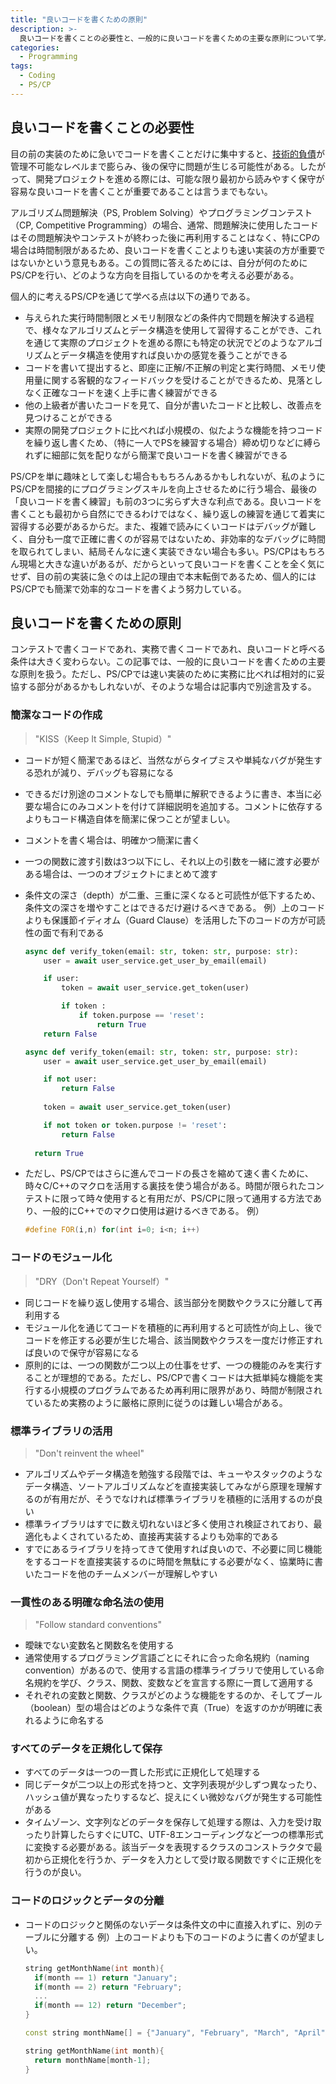 ```yaml
---
title: "良いコードを書くための原則"
description: >-
  良いコードを書くことの必要性と、一般的に良いコードを書くための主要な原則について学ぶ。
categories:
  - Programming
tags:
  - Coding
  - PS/CP
---
```

## 良いコードを書くことの必要性
目の前の実装のために急いでコードを書くことだけに集中すると、[技術的負債](/posts/Technical-debt/)が管理不可能なレベルまで膨らみ、後の保守に問題が生じる可能性がある。したがって、開発プロジェクトを進める際には、可能な限り最初から読みやすく保守が容易な良いコードを書くことが重要であることは言うまでもない。

アルゴリズム問題解決（PS, Problem Solving）やプログラミングコンテスト（CP, Competitive Programming）の場合、通常、問題解決に使用したコードはその問題解決やコンテストが終わった後に再利用することはなく、特にCPの場合は時間制限があるため、良いコードを書くことよりも速い実装の方が重要ではないかという意見もある。この質問に答えるためには、自分が何のためにPS/CPを行い、どのような方向を目指しているのかを考える必要がある。

個人的に考えるPS/CPを通じて学べる点は以下の通りである。
- 与えられた実行時間制限とメモリ制限などの条件内で問題を解決する過程で、様々なアルゴリズムとデータ構造を使用して習得することができ、これを通じて実際のプロジェクトを進める際にも特定の状況でどのようなアルゴリズムとデータ構造を使用すれば良いかの感覚を養うことができる
- コードを書いて提出すると、即座に正解/不正解の判定と実行時間、メモリ使用量に関する客観的なフィードバックを受けることができるため、見落としなく正確なコードを速く上手に書く練習ができる
- 他の上級者が書いたコードを見て、自分が書いたコードと比較し、改善点を見つけることができる
- 実際の開発プロジェクトに比べれば小規模の、似たような機能を持つコードを繰り返し書くため、（特に一人でPSを練習する場合）締め切りなどに縛られずに細部に気を配りながら簡潔で良いコードを書く練習ができる

PS/CPを単に趣味として楽しむ場合ももちろんあるかもしれないが、私のようにPS/CPを間接的にプログラミングスキルを向上させるために行う場合、最後の「良いコードを書く練習」も前の3つに劣らず大きな利点である。良いコードを書くことも最初から自然にできるわけではなく、繰り返しの練習を通じて着実に習得する必要があるからだ。また、複雑で読みにくいコードはデバッグが難しく、自分も一度で正確に書くのが容易ではないため、非効率的なデバッグに時間を取られてしまい、結局そんなに速く実装できない場合も多い。PS/CPはもちろん現場と大きな違いがあるが、だからといって良いコードを書くことを全く気にせず、目の前の実装に急ぐのは上記の理由で本末転倒であるため、個人的にはPS/CPでも簡潔で効率的なコードを書くよう努力している。

## 良いコードを書くための原則
コンテストで書くコードであれ、実務で書くコードであれ、良いコードと呼べる条件は大きく変わらない。この記事では、一般的に良いコードを書くための主要な原則を扱う。ただし、PS/CPでは速い実装のために実務に比べれば相対的に妥協する部分があるかもしれないが、そのような場合は記事内で別途言及する。

### 簡潔なコードの作成
> "KISS（Keep It Simple, Stupid）"
- コードが短く簡潔であるほど、当然ながらタイプミスや単純なバグが発生する恐れが減り、デバッグも容易になる
- できるだけ別途のコメントなしでも簡単に解釈できるように書き、本当に必要な場合にのみコメントを付けて詳細説明を追加する。コメントに依存するよりもコード構造自体を簡潔に保つことが望ましい。
- コメントを書く場合は、明確かつ簡潔に書く
- 一つの関数に渡す引数は3つ以下にし、それ以上の引数を一緒に渡す必要がある場合は、一つのオブジェクトにまとめて渡す
- 条件文の深さ（depth）が二重、三重に深くなると可読性が低下するため、条件文の深さを増やすことはできるだけ避けるべきである。
  例）上のコードよりも保護節イディオム（Guard Clause）を活用した下のコードの方が可読性の面で有利である

  ```python
  async def verify_token(email: str, token: str, purpose: str):
      user = await user_service.get_user_by_email(email)
  
      if user:
          token = await user_service.get_token(user)
  
          if token :
              if token.purpose == 'reset':
                  return True
      return False
  ```
  ```python
  async def verify_token(email: str, token: str, purpose: str):
      user = await user_service.get_user_by_email(email)
  
      if not user:
          return False
    
      token = await user_service.get_token(user)
  
      if not token or token.purpose != 'reset':
          return False
    
    return True
  ```
- ただし、PS/CPではさらに進んでコードの長さを縮めて速く書くために、時々C/C++のマクロを活用する裏技を使う場合がある。時間が限られたコンテストに限って時々使用すると有用だが、PS/CPに限って通用する方法であり、一般的にC++でのマクロ使用は避けるべきである。
  例）

  ```c++
  #define FOR(i,n) for(int i=0; i<n; i++)
  ```

### コードのモジュール化
> "DRY（Don't Repeat Yourself）"
- 同じコードを繰り返し使用する場合、該当部分を関数やクラスに分離して再利用する
- モジュール化を通じてコードを積極的に再利用すると可読性が向上し、後でコードを修正する必要が生じた場合、該当関数やクラスを一度だけ修正すれば良いので保守が容易になる
- 原則的には、一つの関数が二つ以上の仕事をせず、一つの機能のみを実行することが理想的である。ただし、PS/CPで書くコードは大抵単純な機能を実行する小規模のプログラムであるため再利用に限界があり、時間が制限されているため実務のように厳格に原則に従うのは難しい場合がある。

### 標準ライブラリの活用
> "Don't reinvent the wheel"
- アルゴリズムやデータ構造を勉強する段階では、キューやスタックのようなデータ構造、ソートアルゴリズムなどを直接実装してみながら原理を理解するのが有用だが、そうでなければ標準ライブラリを積極的に活用するのが良い
- 標準ライブラリはすでに数え切れないほど多く使用され検証されており、最適化もよくされているため、直接再実装するよりも効率的である
- すでにあるライブラリを持ってきて使用すれば良いので、不必要に同じ機能をするコードを直接実装するのに時間を無駄にする必要がなく、協業時に書いたコードを他のチームメンバーが理解しやすい

### 一貫性のある明確な命名法の使用
> "Follow standard conventions"
- 曖昧でない変数名と関数名を使用する
- 通常使用するプログラミング言語ごとにそれに合った命名規約（naming convention）があるので、使用する言語の標準ライブラリで使用している命名規約を学び、クラス、関数、変数などを宣言する際に一貫して適用する
- それぞれの変数と関数、クラスがどのような機能をするのか、そしてブール（boolean）型の場合はどのような条件で真（True）を返すのかが明確に表れるように命名する

### すべてのデータを正規化して保存
- すべてのデータは一つの一貫した形式に正規化して処理する
- 同じデータが二つ以上の形式を持つと、文字列表現が少しずつ異なったり、ハッシュ値が異なったりするなど、捉えにくい微妙なバグが発生する可能性がある
- タイムゾーン、文字列などのデータを保存して処理する際は、入力を受け取ったり計算したらすぐにUTC、UTF-8エンコーディングなど一つの標準形式に変換する必要がある。該当データを表現するクラスのコンストラクタで最初から正規化を行うか、データを入力として受け取る関数ですぐに正規化を行うのが良い。

### コードのロジックとデータの分離
- コードのロジックと関係のないデータは条件文の中に直接入れずに、別のテーブルに分離する
  例）上のコードよりも下のコードのように書くのが望ましい。

  ```c++
  string getMonthName(int month){
    if(month == 1) return "January";
    if(month == 2) return "February";
    ...
    if(month == 12) return "December";
  }
  ```
  ```c++
  const string monthName[] = {"January", "February", "March", "April", "May", "June", "July", "August", "September", "October", "November", "December"};

  string getMonthName(int month){
    return monthName[month-1];
  }
  ```